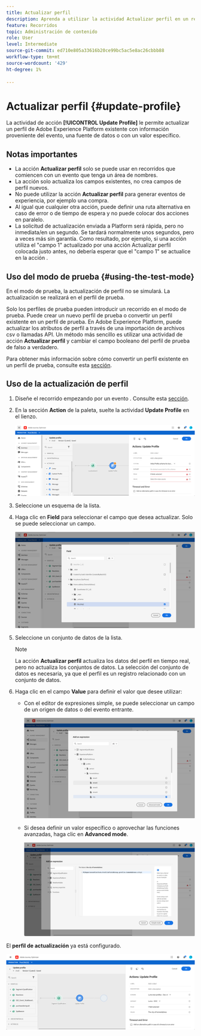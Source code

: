 ```yaml
---
title: Actualizar perfil
description: Aprenda a utilizar la actividad Actualizar perfil en un recorrido
feature: Recorridos
topic: Administración de contenido
role: User
level: Intermediate
source-git-commit: ed710e805a33616b20ce99bc5ac5e8ac26cbbb88
workflow-type: tm+mt
source-wordcount: '429'
ht-degree: 1%

---
```


# Actualizar perfil {#update-profile}

La actividad de acción **[!UICONTROL Update Profile]** le permite actualizar un perfil de Adobe Experience Platform existente con información proveniente del evento, una fuente de datos o con un valor específico.

## Notas importantes

* La acción **Actualizar perfil** solo se puede usar en recorridos que comiencen con un evento que tenga un área de nombres.
* La acción solo actualiza los campos existentes, no crea campos de perfil nuevos.
* No puede utilizar la acción **Actualizar perfil** para generar eventos de experiencia, por ejemplo una compra.
* Al igual que cualquier otra acción, puede definir una ruta alternativa en caso de error o de tiempo de espera y no puede colocar dos acciones en paralelo.
* La solicitud de actualización enviada a Platform será rápida, pero no inmediata/en un segundo. Se tardará normalmente unos segundos, pero a veces más sin garantía. Como resultado, por ejemplo, si una acción utiliza el &quot;campo 1&quot; actualizado por una acción Actualizar perfil colocada justo antes, no debería esperar que el &quot;campo 1&quot; se actualice en la acción .

## Uso del modo de prueba {#using-the-test-mode}

En el modo de prueba, la actualización de perfil no se simulará. La actualización se realizará en el perfil de prueba.

Solo los perfiles de prueba pueden introducir un recorrido en el modo de prueba. Puede crear un nuevo perfil de prueba o convertir un perfil existente en un perfil de prueba. En Adobe Experience Platform, puede actualizar los atributos de perfil a través de una importación de archivos csv o llamadas API. Un método más sencillo es utilizar una actividad de acción **Actualizar perfil** y cambiar el campo booleano del perfil de prueba de falso a verdadero.

Para obtener más información sobre cómo convertir un perfil existente en un perfil de prueba, consulte esta [sección](../building-journeys/creating-test-profiles.md#create-test-profiles-csv).

## Uso de la actualización de perfil

1. Diseñe el recorrido empezando por un evento . Consulte esta [sección](../building-journeys/journey.md).

1. En la sección **Action** de la paleta, suelte la actividad **Update Profile** en el lienzo.

   ![](../assets/profileupdate0.png)

1. Seleccione un esquema de la lista.

1. Haga clic en **Field** para seleccionar el campo que desea actualizar. Solo se puede seleccionar un campo.

   ![](../assets/profileupdate2.png)

1. Seleccione un conjunto de datos de la lista.

   >[!NOTE]
   >
   >La acción **Actualizar perfil** actualiza los datos del perfil en tiempo real, pero no actualiza los conjuntos de datos. La selección del conjunto de datos es necesaria, ya que el perfil es un registro relacionado con un conjunto de datos.

1. Haga clic en el campo **Value** para definir el valor que desee utilizar:

   * Con el editor de expresiones simple, se puede seleccionar un campo de un origen de datos o del evento entrante.

      ![](../assets/profileupdate4.png)

   * Si desea definir un valor específico o aprovechar las funciones avanzadas, haga clic en **Advanced mode**.

      ![](../assets/profileupdate3.png)

El **perfil de actualización** ya está configurado.

![](../assets/profileupdate1.png)
